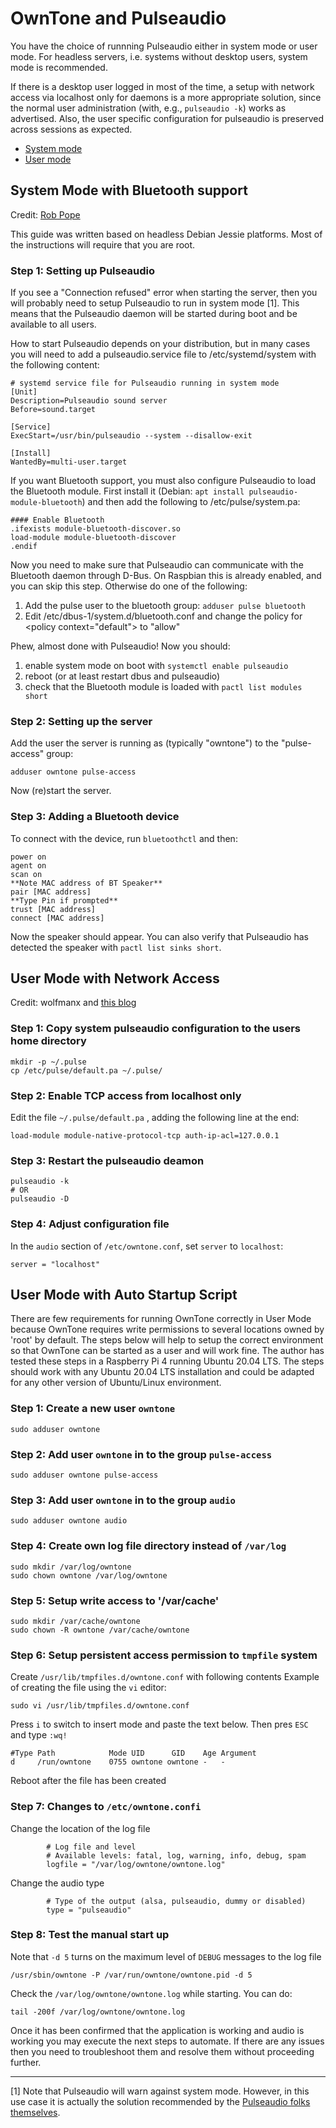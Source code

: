 # OwnTone and Pulseaudio

You have the choice of runnning Pulseaudio either in system mode or user mode.
For headless servers, i.e. systems without desktop users, system mode is
recommended.

If there is a desktop user logged in most of the time, a setup with network
access via localhost only for daemons is a more appropriate solution, since the
normal user administration (with, e.g., `pulseaudio -k`) works as advertised.
Also, the user specific configuration for pulseaudio is preserved across
sessions as expected.

- [System mode](#system-mode-with-bluetooth-support)
- [User mode](#user-mode-with-network-access)


## System Mode with Bluetooth support

Credit: [Rob Pope](http://robpope.co.uk/blog/post/setting-up-forked-daapd-with-bluetooth)

This guide was written based on headless Debian Jessie platforms. Most of the
instructions will require that you are root.


### Step 1: Setting up Pulseaudio

If you see a "Connection refused" error when starting the server, then you
will probably need to setup Pulseaudio to run in system mode [1]. This means
that the Pulseaudio daemon will be started during boot and be available to all
users.

How to start Pulseaudio depends on your distribution, but in many cases you will
need to add a pulseaudio.service file to /etc/systemd/system with the following
content:

```
# systemd service file for Pulseaudio running in system mode
[Unit]
Description=Pulseaudio sound server
Before=sound.target

[Service]
ExecStart=/usr/bin/pulseaudio --system --disallow-exit

[Install]
WantedBy=multi-user.target
```

If you want Bluetooth support, you must also configure Pulseaudio to load the
Bluetooth module. First install it (Debian:
`apt install pulseaudio-module-bluetooth`) and then add the following to
/etc/pulse/system.pa:

```
#### Enable Bluetooth
.ifexists module-bluetooth-discover.so
load-module module-bluetooth-discover
.endif
```

Now you need to make sure that Pulseaudio can communicate with the Bluetooth
daemon through D-Bus. On Raspbian this is already enabled, and you can skip this
step. Otherwise do one of the following:

1. Add the pulse user to the bluetooth group: `adduser pulse bluetooth`
2. Edit /etc/dbus-1/system.d/bluetooth.conf and change the policy for
\<policy context="default"\> to "allow"

Phew, almost done with Pulseaudio! Now you should:
1. enable system mode on boot with `systemctl enable pulseaudio`
2. reboot (or at least restart dbus and pulseaudio)
3. check that the Bluetooth module is loaded with `pactl list modules short`


### Step 2: Setting up the server

Add the user the server is running as (typically "owntone") to the
"pulse-access" group:

```
adduser owntone pulse-access
```

Now (re)start the server.


### Step 3: Adding a Bluetooth device

To connect with the device, run `bluetoothctl` and then:

```
power on
agent on
scan on
**Note MAC address of BT Speaker**
pair [MAC address]
**Type Pin if prompted**
trust [MAC address]
connect [MAC address]
```

Now the speaker should appear. You can also verify that Pulseaudio has detected
the speaker with `pactl list sinks short`.



## User Mode with Network Access

Credit: wolfmanx and [this blog](http://billauer.co.il/blog/2014/01/pa-multiple-users/)


### Step 1: Copy system pulseaudio configuration to the users home directory

```
mkdir -p ~/.pulse
cp /etc/pulse/default.pa ~/.pulse/
```


### Step 2: Enable TCP access from localhost only

Edit the file `~/.pulse/default.pa` , adding the following line at the end:

```
load-module module-native-protocol-tcp auth-ip-acl=127.0.0.1
```


### Step 3: Restart the pulseaudio deamon

```
pulseaudio -k
# OR
pulseaudio -D
```


### Step 4: Adjust configuration file

In the `audio` section of `/etc/owntone.conf`, set `server` to `localhost`:

```
server = "localhost"
```

## User Mode with Auto Startup Script

There are few requirements for running OwnTone correctly in User Mode because OwnTone requires write permissions to several locations owned by 'root' by default. The steps below will help to setup the correct environment so that OwnTone can be started as a user and will work fine. The author has tested these steps in a Raspberry Pi 4 running Ubuntu 20.04 LTS. The steps should work with any Ubuntu 20.04 LTS installation and could be adapted for any other version of Ubuntu/Linux environment.
### Step 1: Create a new user `owntone`
```
sudo adduser owntone
```
### Step 2: Add user `owntone` in to the group `pulse-access`
```
sudo adduser owntone pulse-access
```
### Step 3: Add user `owntone` in to the group `audio`
```
sudo adduser owntone audio
```
### Step 4: Create own log file directory instead of `/var/log`
```
sudo mkdir /var/log/owntone
sudo chown owntone /var/log/owntone
```
### Step 5: Setup write access to '/var/cache'
```
sudo mkdir /var/cache/owntone
sudo chown -R owntone /var/cache/owntone
```
### Step 6: Setup persistent access permission to `tmpfile` system
Create `/usr/lib/tmpfiles.d/owntone.conf` with following contents
Example of creating the file using the `vi` editor:
```
sudo vi /usr/lib/tmpfiles.d/owntone.conf
```
Press `i` to switch to insert mode and paste the text below.
Then pres `ESC` and type `:wq!`
```
#Type Path            Mode UID      GID    Age Argument
d     /run/owntone    0755 owntone owntone -   -
```
Reboot after the file has been created

### Step 7: Changes to `/etc/owntone.confi`
Change the location of the log file
```
        # Log file and level
        # Available levels: fatal, log, warning, info, debug, spam
        logfile = "/var/log/owntone/owntone.log"
```
Change the audio type
```
        # Type of the output (alsa, pulseaudio, dummy or disabled)
        type = "pulseaudio"
```
### Step 8: Test the manual start up
Note that `-d 5` turns on the maximum level of `DEBUG` messages to the log file
```
/usr/sbin/owntone -P /var/run/owntone/owntone.pid -d 5
```
Check the `/var/log/owntone/owntone.log` while starting. 
You can do:
```
tail -200f /var/log/owntone/owntone.log
```
Once it has been confirmed that the application is working and audio is working you may execute the next steps to automate. If there are any issues then you need to troubleshoot them and resolve them without proceeding further.

---

[1] Note that Pulseaudio will warn against system mode. However, in this use
case it is actually the solution recommended by the [Pulseaudio folks themselves](https://lists.freedesktop.org/archives/pulseaudio-discuss/2016-August/026823.html).

